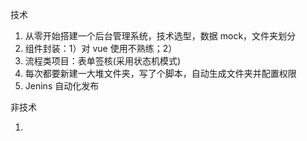 <!-- @format -->

技术

1. 从零开始搭建一个后台管理系统，技术选型，数据 mock，文件夹划分
2. 组件封装：1）对 vue 使用不熟练；2）
3. 流程类项目：表单签核(采用状态机模式)
4. 每次都要新建一大堆文件夹，写了个脚本，自动生成文件夹并配置权限
5. Jenins 自动化发布

非技术

1.
